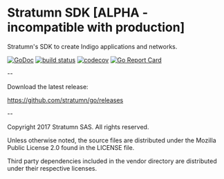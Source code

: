 # Stratumn SDK [ALPHA - incompatible with production]

Stratumn's SDK to create Indigo applications and networks.

[![GoDoc](https://godoc.org/github.com/stratumn/go?status.svg)](https://godoc.org/github.com/stratumn/go)
[![build status](https://travis-ci.org/stratumn/go.svg)](https://travis-ci.org/stratumn/go.svg)
[![codecov](https://codecov.io/gh/stratumn/go/branch/master/graph/badge.svg)](https://codecov.io/gh/stratumn/go)
[![Go Report Card](https://goreportcard.com/badge/github.com/stratumn/go)](https://goreportcard.com/report/github.com/stratumn/go)

--

Download the latest release:

https://github.com/stratumn/go/releases

--

Copyright 2017 Stratumn SAS. All rights reserved.

Unless otherwise noted, the source files are distributed under the Mozilla Public
License 2.0 found in the LICENSE file.

Third party dependencies included in the vendor directory are distributed under
their respective licenses.
